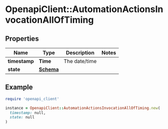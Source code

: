 # OpenapiClient::AutomationActionsInvocationAllOfTiming

## Properties

| Name | Type | Description | Notes |
| ---- | ---- | ----------- | ----- |
| **timestamp** | **Time** | The date/time |  |
| **state** | [**Schema**](Schema.md) |  |  |

## Example

```ruby
require 'openapi_client'

instance = OpenapiClient::AutomationActionsInvocationAllOfTiming.new(
  timestamp: null,
  state: null
)
```

